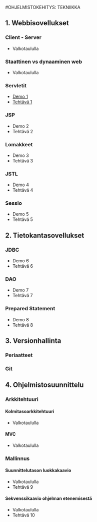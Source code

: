 #OHJELMISTOKEHITYS: TEKNIIKKA

## 1. Webbisovellukset

### Client - Server

* Valkotaululla

### Staattinen vs dynaaminen web

* Valkotaululla

### Servletit

* [Demo 1](demot/d01-servlet)
* [Tehtävä 1](teht/t01-serv.md)

### JSP

* Demo 2
* Tehtävä 2

### Lomakkeet

* Demo 3
* Tehtävä 3

### JSTL

* Demo 4
* Tehtävä 4

### Sessio

* Demo 5
* Tehtävä 5

## 2. Tietokantasovellukset

### JDBC

* Demo 6
* Tehtävä 6

### DAO

* Demo 7
* Tehtävä 7

### Prepared Statement

* Demo 8
* Tehtävä 8

## 3. Versionhallinta

### Periaatteet
### Git

## 4. Ohjelmistosuunnittelu

### Arkkitehtuuri

#### Kolmitasoarkkitehtuuri

* Valkotaululla

#### MVC

* Valkotaululla

### Mallinnus

#### Suunnittelutason luokkakaavio

* Valkotaululla
* Tehtävä 9

#### Sekvenssikaavio ohjelman etenemisestä

* Valkotaululla
* Tehtävä 10

